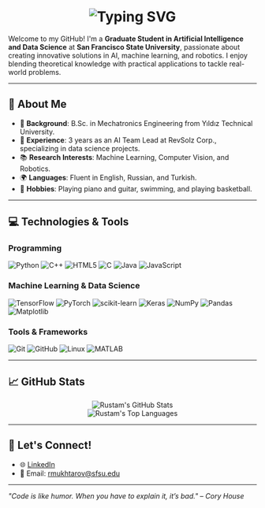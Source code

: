 <div align="center">
    <h1>
        <img src="https://readme-typing-svg.herokuapp.com?font=Jetbrains+mono&size=40&duration=3000&color=33FF33&center=true&vCenter=true&width=435&lines=Hey..+I'm+Rustam;This+is..;..my+Github..;" alt="Typing SVG"/>
    </h1>
</div>

Welcome to my GitHub! I'm a **Graduate Student in Artificial Intelligence and Data Science** at **San Francisco State University**, passionate about creating innovative solutions in AI, machine learning, and robotics. I enjoy blending theoretical knowledge with practical applications to tackle real-world problems.

---

## 🌟 About Me

- 🔬 **Background**: B.Sc. in Mechatronics Engineering from Yıldız Technical University.
- 💼 **Experience**: 3 years as an AI Team Lead at RevSolz Corp., specializing in data science projects.
- 📚 **Research Interests**: Machine Learning, Computer Vision, and Robotics.
- 🌍 **Languages**: Fluent in English, Russian, and Turkish.
- 🎨 **Hobbies**: Playing piano and guitar, swimming, and playing basketball.

---

## 💻 Technologies & Tools

### Programming
![Python](https://img.shields.io/badge/python-3670A0?style=plastic&logo=python&logoColor=ffdd54) 
![C++](https://img.shields.io/badge/c++-%2300599C.svg?style=plastic&logo=c%2B%2B&logoColor=white) 
![HTML5](https://img.shields.io/badge/html5-%23E34F26.svg?style=plastic&logo=html5&logoColor=white) 
![C](https://img.shields.io/badge/c-%2300599C.svg?style=plastic&logo=c%2B%2B&logoColor=white) 
![Java](https://img.shields.io/badge/java-%23ED8B00.svg?style=plastic&logo=openjdk&logoColor=white) 
![JavaScript](https://img.shields.io/badge/javascript-%23323330.svg?style=plastic&logo=javascript&logoColor=%23F7DF1E) 

### Machine Learning & Data Science
![TensorFlow](https://img.shields.io/badge/TensorFlow-%23FF6F00.svg?style=plastic&logo=TensorFlow&logoColor=white) 
![PyTorch](https://img.shields.io/badge/PyTorch-%23EE4C2C.svg?style=plastic&logo=PyTorch&logoColor=white) 
![scikit-learn](https://img.shields.io/badge/scikit--learn-%23F7931E.svg?style=plastic&logo=scikit-learn&logoColor=white) 
![Keras](https://img.shields.io/badge/Keras-%23D00000.svg?style=plastic&logo=Keras&logoColor=white) 
![NumPy](https://img.shields.io/badge/numpy-%23013243.svg?style=plastic&logo=numpy&logoColor=white) 
![Pandas](https://img.shields.io/badge/pandas-%23150458.svg?style=plastic&logo=pandas&logoColor=white) 
![Matplotlib](https://img.shields.io/badge/Matplotlib-%23ffffff.svg?style=plastic&logo=Matplotlib&logoColor=black)

### Tools & Frameworks
![Git](https://img.shields.io/badge/git-%23F05033.svg?style=plastic&logo=git&logoColor=white) 
![GitHub](https://img.shields.io/badge/github-%23121011.svg?style=plastic&logo=github&logoColor=white) 
![Linux](https://img.shields.io/badge/Linux-FCC624?style=plastic&logo=linux&logoColor=black) 
![MATLAB](https://img.shields.io/badge/MATLAB-%23E34F26.svg?style=plastic&logo=mathworks&logoColor=white)

---

## 📈 GitHub Stats

<div align="center">
    <img src="https://github-readme-stats.vercel.app/api?username=Rustam751&theme=dark&hide_border=true&include_all_commits=true&count_private=true" alt="Rustam's GitHub Stats" />
    <br>
    <img src="https://github-readme-streak-stats.herokuapp.com/?user=Rustam751&theme=dark&hide_border=true" alt="Rustam's Top Languages"/>
</div>

---

## 🤝 Let's Connect!

- 🌐 [LinkedIn](https://www.linkedin.com/in/russmukhtar/)
- 📧 Email: [rmukhtarov@sfsu.edu](mailto:rmukhtarov@sfsu.edu)

---

_"Code is like humor. When you have to explain it, it’s bad." – Cory House_

